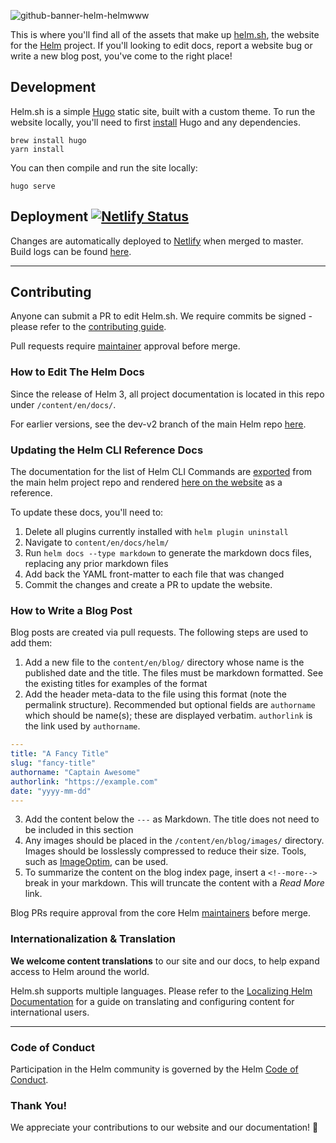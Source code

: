 ![github-banner-helm-helmwww](https://user-images.githubusercontent.com/686194/68531441-f4ad4e00-02c6-11ea-982b-74d7c3ff0071.png)


This is where you'll find all of the assets that make up [helm.sh](https://helm.sh/), the website for the [Helm](https://github.com/helm/helm) project. If you'll looking to edit docs, report a website bug or write a new blog post, you've come to the right place!


## Development

Helm.sh is a simple [Hugo](https://gohugo.io/) static site, built with a custom theme. To run the website locally, you'll need to first [install](https://gohugo.io/getting-started) Hugo and any dependencies.

```
brew install hugo
yarn install
```

You can then compile and run the site locally:

```
hugo serve
```

## Deployment [![Netlify Status](https://api.netlify.com/api/v1/badges/8ffabb30-f2f4-45cc-b0fa-1b4adda00b5e/deploy-status)](https://app.netlify.com/sites/helm-merge/deploys)

Changes are automatically deployed to [Netlify](https://app.netlify.com/sites/helm-merge/deploys) when merged to master. Build logs can be found [here](https://app.netlify.com/sites/helm-merge/deploys).


---

## Contributing

Anyone can submit a PR to edit Helm.sh. We require commits be signed - please refer to the [contributing guide](https://github.com/helm/helm/blob/master/CONTRIBUTING.md#sign-your-work).

Pull requests require [maintainer](https://github.com/helm/helm-www/blob/master/OWNERS) approval before merge.


### How to Edit The Helm Docs

Since the release of Helm 3, all project documentation is located in this repo under `/content/en/docs/`.

For earlier versions, see the dev-v2 branch of the main Helm repo [here](https://github.com/helm/helm/tree/dev-v2/docs).


### Updating the Helm CLI Reference Docs

The documentation for the list of Helm CLI Commands are [exported](https://github.com/helm/helm/blob/a6b2c9e2126753f6f94df231e89b2153c2862764/cmd/helm/root.go#L169) from the main helm project repo and rendered [here on the website](https://helm.sh/docs/helm) as a reference.

To update these docs, you'll need to:

1. Delete all plugins currently installed with `helm plugin uninstall`
2. Navigate to `content/en/docs/helm/`
3. Run `helm docs --type markdown` to generate the markdown docs files, replacing any prior markdown files
4. Add back the YAML front-matter to each file that was changed
5. Commit the changes and create a PR to update the website.


### How to Write a Blog Post

Blog posts are created via pull requests. The following steps are used to add them:

1) Add a new file to the `content/en/blog/` directory whose name is the published date and the title. The files must be markdown formatted. See the existing titles for examples of the format
2) Add the header meta-data to the file using this format (note the permalink structure). Recommended but optional fields are `authorname` which should be name(s); these are displayed verbatim. `authorlink` is the link used by `authorname`.

```yaml
---
title: "A Fancy Title"
slug: "fancy-title"
authorname: "Captain Awesome"
authorlink: "https://example.com"
date: "yyyy-mm-dd"
---
```

3) Add the content below the `---` as Markdown. The title does not need to be included in this section
4) Any images should be placed in the `/content/en/blog/images/` directory. Images should be losslessly compressed to reduce their size. Tools, such as [ImageOptim](https://imageoptim.com/), can be used.
5) To summarize the content on the blog index page, insert a `<!--more-->` break in your markdown. This will truncate the content with a _Read More_ link.

Blog PRs require approval from the core Helm [maintainers](https://github.com/helm/helm/blob/master/OWNERS) before merge.


### Internationalization & Translation

**We welcome content translations** to our site and our docs, to help expand access to Helm around the world.

Helm.sh supports multiple languages. Please refer to the [Localizing Helm Documentation](https://helm.sh/docs/community/localization/) for a guide on translating and configuring content for international users.

---

### Code of Conduct

Participation in the Helm community is governed by the Helm [Code of Conduct](https://github.com/helm/helm/blob/master/code-of-conduct.md).

### Thank You!

We appreciate your contributions to our website and our documentation! :clap:
